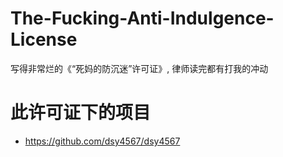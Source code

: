 # The-Fucking-Anti-Indulgence-License
写得非常烂的《“死妈的防沉迷”许可证》, 律师读完都有打我的冲动

# 此许可证下的项目

- https://github.com/dsy4567/dsy4567

